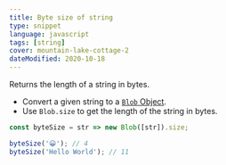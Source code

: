 ```yaml
---
title: Byte size of string
type: snippet
language: javascript
tags: [string]
cover: mountain-lake-cottage-2
dateModified: 2020-10-18
---
```


Returns the length of a string in bytes.

- Convert a given string to a [`Blob` Object](https://developer.mozilla.org/en-US/docs/Web/API/Blob).
- Use `Blob.size` to get the length of the string in bytes.

```js
const byteSize = str => new Blob([str]).size;

byteSize('😀'); // 4
byteSize('Hello World'); // 11
```
